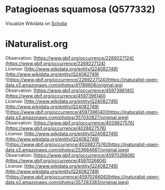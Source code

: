 
Patagioenas squamosa (Q577332)
==============================
  
Visualize Wikidata on [Scholia](https://scholia.toolforge.org/taxon/Q577332)
# iNaturalist.org
  
Observation: [https://www.gbif.org/occurrence/2269227124](https://www.gbif.org/occurrence/2269227124)  
License: [http://www.wikidata.org/entity/Q24082749](http://www.wikidata.org/entity/Q24082749)  
![https://www.gbif.org/occurrence/2269227124](https://inaturalist-open-data.s3.amazonaws.com/photos/41789606/original.jpg)  
Observation: [https://www.gbif.org/occurrence/4597396140](https://www.gbif.org/occurrence/4597396140)  
License: [http://www.wikidata.org/entity/Q24082749](http://www.wikidata.org/entity/Q24082749)  
![https://www.gbif.org/occurrence/4597396140](https://inaturalist-open-data.s3.amazonaws.com/photos/357032827/original.jpeg)  
Observation: [https://www.gbif.org/occurrence/4028827576](https://www.gbif.org/occurrence/4028827576)  
License: [http://www.wikidata.org/entity/Q24082749](http://www.wikidata.org/entity/Q24082749)  
![https://www.gbif.org/occurrence/4028827576](https://inaturalist-open-data.s3.amazonaws.com/photos/253684667/original.jpeg)  
Observation: [https://www.gbif.org/occurrence/4597026606](https://www.gbif.org/occurrence/4597026606)  
License: [http://www.wikidata.org/entity/Q24082749](http://www.wikidata.org/entity/Q24082749)  
![https://www.gbif.org/occurrence/4597026606](https://inaturalist-open-data.s3.amazonaws.com/photos/357283383/original.jpeg)